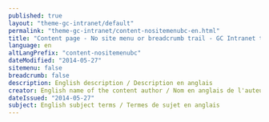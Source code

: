 ```yaml
---
published: true
layout: "theme-gc-intranet/default"
permalink: "theme-gc-intranet/content-nositemenubc-en.html"
title: "Content page - No site menu or breadcrumb trail - GC Intranet theme"
language: en
altLangPrefix: "content-nositemenubc"
dateModified: "2014-05-27"
sitemenu: false
breadcrumb: false
description: English description / Description en anglais
creator: English name of the content author / Nom en anglais de l'auteur du contenu
dateIssued: "2014-05-27"
subject: English subject terms / Termes de sujet en anglais
---
```


